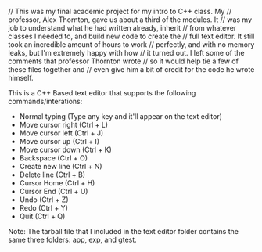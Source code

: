 // This was my final academic project for my intro to C++ class. My
// professor, Alex Thornton, gave us about a third of the modules. It
// was my job to understand what he had written already, inherit
// from whatever classes I needed to, and build new code to create the
// full text editor. It still took an incredible amount of hours to work
// perfectly, and with no memory leaks, but I'm extremely happy with how
// it turned out. I left some of the comments that professor Thornton wrote
// so it would help tie a few of these files together and
// even give him a bit of credit for the code he wrote himself.

This is a C++ Based text editor that supports the following commands/interations:
  * Normal typing (Type any key and it'll appear on the text editor)
  * Move cursor right (Ctrl + L)
  * Move cursor left (Ctrl + J)
  * Move cursor up (Ctrl + I)
  * Move cursor down (Ctrl + K)
  * Backspace (Ctrl + O)
  * Create new line (Ctrl + N)
  * Delete line (Ctrl + B)
  * Cursor Home (Ctrl + H)
  * Cursor End (Ctrl + U)
  * Undo (Ctrl + Z)
  * Redo (Ctrl + Y)
  * Quit (Ctrl + Q)

Note: The tarball file that I included in the text editor folder contains the same three folders: app, exp, and gtest.
